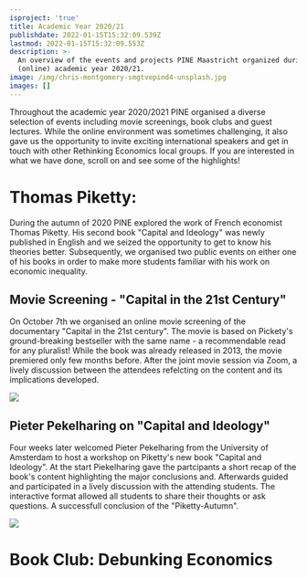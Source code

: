 ```yaml
---
isproject: 'true'
title: Academic Year 2020/21
publishdate: 2022-01-15T15:32:09.539Z
lastmod: 2022-01-15T15:32:09.553Z
description: >-
  An overview of the events and projects PINE Maastricht organized during the
  (online) academic year 2020/21. 
image: /img/chris-montgomery-smgtvepind4-unsplash.jpg
images: []
---
```

Throughout the academic year 2020/2021 PINE organised a diverse selection of events including movie screenings, book clubs and guest lectures. While the online environment was sometimes challenging, it also gave us the opportunity to invite exciting international speakers and get in touch with other Rethinking Economics local groups. If you are interested in what we have done, scroll on and see some of the highlights!



# Thomas Piketty: 

During the autumn of 2020 PINE explored the work of French economist Thomas Piketty. His second book "Capital and Ideology" was newly published in English and we seized the opportunity to get to know his theories better. Subsequently, we organised two public events on either one of his books in order to make more students familiar with his work on economic inequality. 

## Movie Screening - "Capital in the 21st Century" 

On October 7th we organised an online movie screening of the documentary "Capital in the 21st century". The movie is based on Pickety's ground-breaking bestseller with the same name - a recommendable read for any pluralist! While the book was already released in 2013, the movie premiered only few months before. After the joint movie session via Zoom, a lively discussion between the attendees refelcting on the content and its implications developed. 

![](/img/capital-screening.jpg)

## Pieter Pekelharing on "Capital and Ideology" 

Four weeks later welcomed Pieter Pekelharing from the University of Amsterdam to host a workshop on Piketty's new book "Capital and Ideology". At the start Piekelharing gave the partcipants a short recap of the book's content highlighting the major conclusions and. Afterwards guided and participated in a lively discussion with the attending students. The interactive format allowed all students to share their thoughts or ask questions. A successfull conclusion of the "Piketty-Autumn". 

![](/img/capital-and-ideology-workshop.jpg)

# Book Club: Debunking Economics
